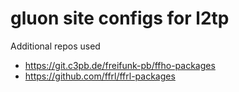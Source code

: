 # gluon site configs for l2tp
Additional repos used

* https://git.c3pb.de/freifunk-pb/ffho-packages
* https://github.com/ffrl/ffrl-packages

